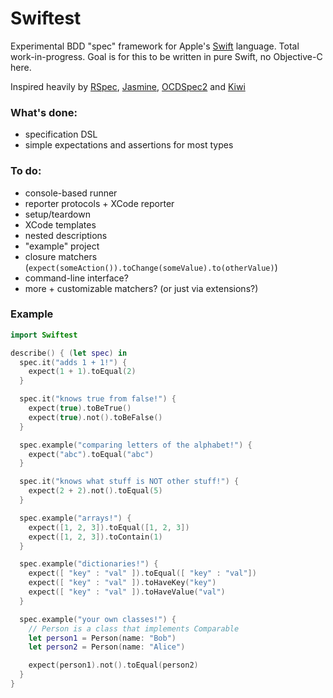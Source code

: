 Swiftest
========

Experimental BDD "spec" framework for Apple's
[Swift](https://developer.apple.com/swift/) language.
Total work-in-progress. Goal is for this to be written in pure Swift, no
Objective-C here.

Inspired heavily by
[RSpec](https://github.com/rspec/rspec), [Jasmine](http://jasmine.github.io/),
[OCDSpec2](https://github.com/OCDSpec/OCDSpec2) and
[Kiwi](https://github.com/kiwi-bdd/Kiwi)

### What's done:
* specification DSL
* simple expectations and assertions for most types

### To do:
* console-based runner
* reporter protocols + XCode reporter
* setup/teardown
* XCode templates
* nested descriptions
* "example" project
* closure matchers (`expect(someAction()).toChange(someValue).to(otherValue)`)
* command-line interface?
* more + customizable matchers? (or just via extensions?)

### Example

```swift
import Swiftest

describe() { (let spec) in
  spec.it("adds 1 + 1!") {
    expect(1 + 1).toEqual(2)
  }

  spec.it("knows true from false!") {
    expect(true).toBeTrue()
    expect(true).not().toBeFalse()
  }

  spec.example("comparing letters of the alphabet!") {
    expect("abc").toEqual("abc")
  }

  spec.it("knows what stuff is NOT other stuff!") {
    expect(2 + 2).not().toEqual(5)
  }

  spec.example("arrays!") {
    expect([1, 2, 3]).toEqual([1, 2, 3])
    expect([1, 2, 3]).toContain(1)
  }

  spec.example("dictionaries!") {
    expect([ "key" : "val" ]).toEqual([ "key" : "val"])
    expect([ "key" : "val" ]).toHaveKey("key")
    expect([ "key" : "val" ]).toHaveValue("val")
  }

  spec.example("your own classes!") {
    // Person is a class that implements Comparable
    let person1 = Person(name: "Bob")
    let person2 = Person(name: "Alice")

    expect(person1).not().toEqual(person2)
  }
}
```
